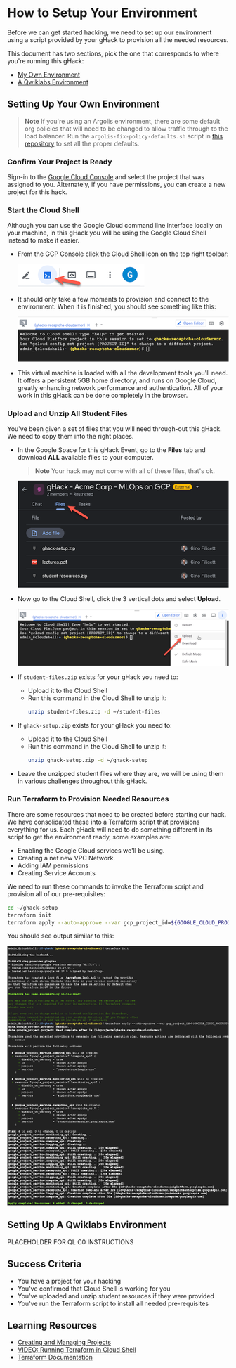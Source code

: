 # How to Setup Your Environment

Before we can get started hacking, we need to set up our environment using a script provided by your gHack to provision all the needed resources.

This document has two sections, pick the one that corresponds to where you're running this gHack:
- [My Own Environment](#setting-up-your-own-environment)
- [A Qwiklabs Environment](#setting-up-a-qwiklabs-environment)

## Setting Up Your Own Environment

> **Note** If you're using an Argolis environment, there are some default org policies that will need to be changed to allow traffic through to the load balancer. Run the `argolis-fix-policy-defaults.sh` script in [this repository](https://github.com/gfilicetti/gcp-scripts) to set all the proper defaults.

### Confirm Your Project Is Ready
Sign-in to the [Google Cloud Console](http://console.cloud.google.com/) and select the project that was assigned to you. Alternately, if you have permissions, you can create a new project for this hack.

### Start the Cloud Shell
Although you can use the Google Cloud command line interface locally on your machine, in this gHack you will be using the Google Cloud Shell instead to make it easier.

- From the GCP Console click the Cloud Shell icon on the top right toolbar:

    ![Console toolbar](images/setup-toolbar.png)

- It should only take a few moments to provision and connect to the environment. When it is finished, you should see something like this:

    ![Cloud Shell](images/setup-cloud-shell.png)

- This virtual machine is loaded with all the development tools you'll need. It offers a persistent 5GB home directory, and runs on Google Cloud, greatly enhancing network performance and authentication. All of your work in this gHack can be done completely in the browser.

### Upload and Unzip All Student Files
You've been given a set of files that you will need through-out this gHack. We need to copy them into the right places.

- In the Google Space for this gHack Event, go to the **Files** tab and download **ALL** available files to your computer. 
	> **Note** Your hack may not come with all of these files, that's ok.

	![Files Tab](images/setup-space-files.png)

- Now go to the Cloud Shell, click the 3 vertical dots and select **Upload**.

	![Cloud Shell Upload](images/setup-cloud-shell-upload.png)

- If `student-files.zip` exists for your gHack you need to:
	- Upload it to the Cloud Shell
	- Run this command in the Cloud Shell to unzip it:
		```bash
		unzip student-files.zip -d ~/student-files
		```

- If `ghack-setup.zip` exists for your gHack you need to:
	- Upload it to the Cloud Shell
	- Run this command in the Cloud Shell to unzip it:
		```bash
		unzip ghack-setup.zip -d ~/ghack-setup
		```

- Leave the unzipped student files where they are, we will be using them in various challenges throughout this gHack.

### Run Terraform to Provision Needed Resources
There are some resources that need to be created before starting our hack. We have consolidated these into a Terraform script that provisions everything for us. Each gHack will need to do something different in its script to get the environment ready, some examples are:

- Enabling the Google Cloud services we'll be using.
- Creating a net new VPC Network.
- Adding IAM permissions
- Creating Service Accounts

We need to run these commands to invoke the Terraform script and provision all of our pre-requisites:

```bash
cd ~/ghack-setup
terraform init
terraform apply --auto-approve --var gcp_project_id=${GOOGLE_CLOUD_PROJECT} --var gcp_region=us-central1 --var gcp_zone=us-central1-a
```

You should see output similar to this:

![Terraform Output](images/setup-terraform.png)

## Setting Up A Qwiklabs Environment

PLACEHOLDER FOR QL C0 INSTRUCTIONS

## Success Criteria

- You have a project for your hacking
- You've confirmed that Cloud Shell is working for you
- You've uploaded and unzip student resources if they were provided
- You've run the Terraform script to install all needed pre-requisites

## Learning Resources
- [Creating and Managing Projects](https://cloud.google.com/resource-manager/docs/creating-managing-projects#before_you_begin)
- [VIDEO: Running Terraform in Cloud Shell](https://youtu.be/flNnefErtL0)
- [Terraform Documentation](https://developer.hashicorp.com/terraform/docs)